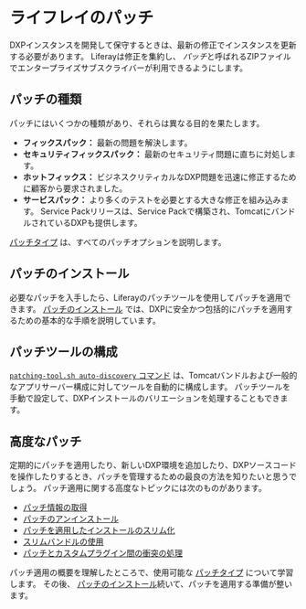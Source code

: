 # ライフレイのパッチ

DXPインスタンスを開発して保守するときは、最新の修正でインスタンスを更新する必要があります。 Liferayは修正を集約し、 *パッチ*と呼ばれるZIPファイルでエンタープライズサブスクライバーが利用できるようにします。

## パッチの種類

パッチにはいくつかの種類があり、それらは異なる目的を果たします。

  - **フィックスパック：** 最新の問題を解決します。
  - **セキュリティフィックスパック：** 最新のセキュリティ問題に直ちに対処します。
  - **ホットフィックス：** ビジネスクリティカルなDXP問題を迅速に修正するために顧客から要求されました。
  - **サービスパック：** より多くのテストを必要とする大きな修正を組み込みます。 Service Packリリースは、Service Packで構築され、TomcatにバンドルされているDXPも提供します。

[パッチタイプ](./understanding-patch-types.md) は、すべてのパッチオプションを説明します。

## パッチのインストール

必要なパッチを入手したら、Liferayのパッチツールを使用してパッチを適用できます。 [パッチのインストール](./installing-patches.md) では、DXPに安全かつ包括的にパッチを適用するための基本的な手順を説明しています。

## パッチツールの構成

[`patching-tool.sh auto-discovery` コマンド](./configuring-the-patching-tool.md) は、Tomcatバンドルおよび一般的なアプリサーバー構成に対してツールを自動的に構成します。 パッチツールを手動で設定して、DXPインストールのバリエーションを処理することもできます。

## 高度なパッチ

定期的にパッチを適用したり、新しいDXP環境を追加したり、DXPソースコードを操作したりするとき、パッチを管理するための最良の方法を知りたいと思うでしょう。 パッチ適用に関する高度なトピックには次のものがあります。

  - [パッチ情報の取得](./getting-patch-information.md)
  - [パッチのアンインストール](./uninstalling-patches.md)
  - [パッチを適用したインストールのスリム化](./advanced-patching-for-dxp-7-2/slimming-down-patched-installations.md)
  - [スリムバンドルの使用](./advanced-patching-for-dxp-7-2/using-slim-bundles.md)
  - [パッチとカスタムプラグイン間の衝突の処理](./advanced-patching-for-dxp-7-2/custom-code-and-patch-compatibility.md)

パッチ適用の概要を理解したところで、使用可能な [パッチタイプ](./understanding-patch-types.md) について学習します。 その後、 [パッチのインストール](./installing-patches.md)続いて、パッチを適用する準備が整います。
